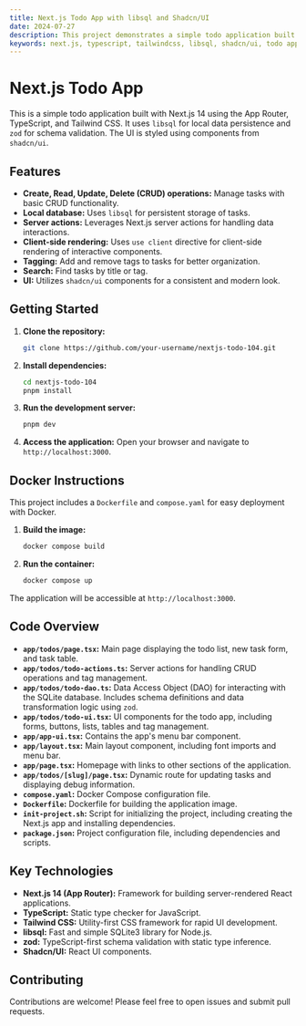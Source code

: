```yaml
---
title: Next.js Todo App with libsql and Shadcn/UI
date: 2024-07-27
description: This project demonstrates a simple todo application built with Next.js 14 App Router, TypeScript, Tailwind CSS, libsql for local database persistence, and Shadcn/UI for styling.
keywords: next.js, typescript, tailwindcss, libsql, shadcn/ui, todo app, crud, database, server actions
---
```


# Next.js Todo App

This is a simple todo application built with Next.js 14 using the App Router, TypeScript, and Tailwind CSS. It uses `libsql` for local data persistence and `zod` for schema validation. The UI is styled using components from `shadcn/ui`.

## Features

- **Create, Read, Update, Delete (CRUD) operations:** Manage tasks with basic CRUD functionality.
- **Local database:** Uses `libsql` for persistent storage of tasks.
- **Server actions:** Leverages Next.js server actions for handling data interactions.
- **Client-side rendering:** Uses `use client` directive for client-side rendering of interactive components.
- **Tagging:** Add and remove tags to tasks for better organization.
- **Search:** Find tasks by title or tag.
- **UI:** Utilizes `shadcn/ui` components for a consistent and modern look.

## Getting Started

1. **Clone the repository:**

   ```bash
   git clone https://github.com/your-username/nextjs-todo-104.git
   ```

2. **Install dependencies:**

   ```bash
   cd nextjs-todo-104
   pnpm install
   ```

3. **Run the development server:**

   ```bash
   pnpm dev
   ```

4. **Access the application:** Open your browser and navigate to `http://localhost:3000`.

## Docker Instructions

This project includes a `Dockerfile` and `compose.yaml` for easy deployment with Docker.

1. **Build the image:**

   ```bash
   docker compose build
   ```

2. **Run the container:**

   ```bash
   docker compose up
   ```

The application will be accessible at `http://localhost:3000`.

## Code Overview

- **`app/todos/page.tsx`:** Main page displaying the todo list, new task form, and task table.
- **`app/todos/todo-actions.ts`:** Server actions for handling CRUD operations and tag management.
- **`app/todos/todo-dao.ts`:** Data Access Object (DAO) for interacting with the SQLite database. Includes schema definitions and data transformation logic using `zod`.
- **`app/todos/todo-ui.tsx`:** UI components for the todo app, including forms, buttons, lists, tables and tag management.
- **`app/app-ui.tsx`:**  Contains the app's menu bar component.
- **`app/layout.tsx`:** Main layout component, including font imports and menu bar.
- **`app/page.tsx`:** Homepage with links to other sections of the application.
- **`app/todos/[slug]/page.tsx`:**  Dynamic route for updating tasks and displaying debug information.
- **`compose.yaml`:** Docker Compose configuration file.
- **`Dockerfile`:** Dockerfile for building the application image.
- **`init-project.sh`:** Script for initializing the project, including creating the Next.js app and installing dependencies.
- **`package.json`:** Project configuration file, including dependencies and scripts.


## Key Technologies

- **Next.js 14 (App Router):**  Framework for building server-rendered React applications.
- **TypeScript:**  Static type checker for JavaScript.
- **Tailwind CSS:** Utility-first CSS framework for rapid UI development.
- **libsql:** Fast and simple SQLite3 library for Node.js.
- **zod:** TypeScript-first schema validation with static type inference.
- **Shadcn/UI:**  React UI components.


## Contributing

Contributions are welcome! Please feel free to open issues and submit pull requests.
